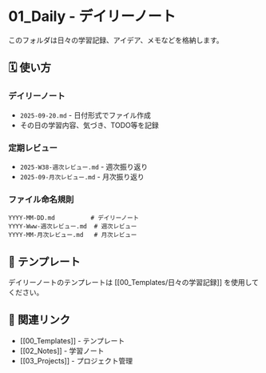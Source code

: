 # 01_Daily - デイリーノート

このフォルダは日々の学習記録、アイデア、メモなどを格納します。

## 🗓️ 使い方

### デイリーノート
- `2025-09-20.md` - 日付形式でファイル作成
- その日の学習内容、気づき、TODO等を記録

### 定期レビュー
- `2025-W38-週次レビュー.md` - 週次振り返り
- `2025-09-月次レビュー.md` - 月次振り返り

### ファイル命名規則
```
YYYY-MM-DD.md          # デイリーノート
YYYY-Www-週次レビュー.md  # 週次レビュー
YYYY-MM-月次レビュー.md   # 月次レビュー
```

## 📝 テンプレート

デイリーノートのテンプレートは [[00_Templates/日々の学習記録]] を使用してください。

## 🔗 関連リンク
- [[00_Templates]] - テンプレート
- [[02_Notes]] - 学習ノート
- [[03_Projects]] - プロジェクト管理
